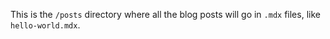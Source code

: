 This is the `/posts` directory where all the blog posts will go in `.mdx` files, like `hello-world.mdx`.
